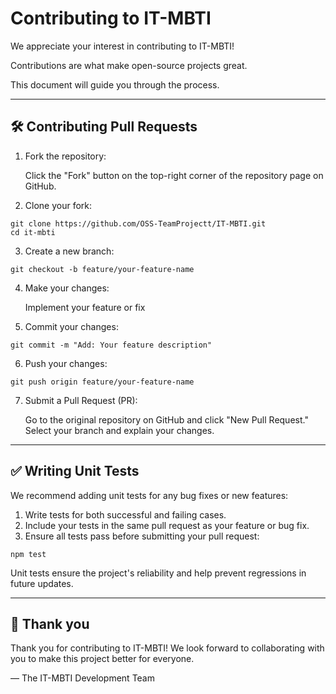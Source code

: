 # Contributing to IT-MBTI
We appreciate your interest in contributing to IT-MBTI!

Contributions are what make open-source projects great. 

This document will guide you through the process. 

---

## 🛠 Contributing Pull Requests
1. Fork the repository:

   Click the "Fork" button on the top-right corner of the repository page on GitHub.
2. Clone your fork:
```
git clone https://github.com/OSS-TeamProjectt/IT-MBTI.git
cd it-mbti
```
3. Create a new branch:
```
git checkout -b feature/your-feature-name
```
4. Make your changes:

   Implement your feature or fix
5. Commit your changes:
```
git commit -m "Add: Your feature description"
```
6. Push your changes:
```
git push origin feature/your-feature-name
```
7. Submit a Pull Request (PR):

   Go to the original repository on GitHub and click "New Pull Request." Select your branch and explain your changes.

---

## ✅ Writing Unit Tests
We recommend adding unit tests for any bug fixes or new features:
1. Write tests for both successful and failing cases.
2. Include your tests in the same pull request as your feature or bug fix.
3. Ensure all tests pass before submitting your pull request:
```
npm test
```
Unit tests ensure the project's reliability and help prevent regressions in future updates.

---

## 🙏 Thank you
Thank you for contributing to IT-MBTI! We look forward to collaborating with you to make this project better for everyone. 

— The IT-MBTI Development Team
